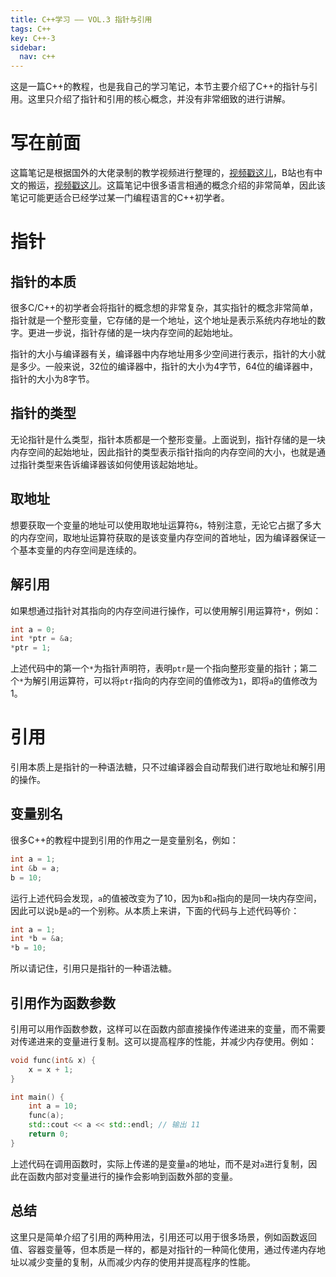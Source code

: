 ```yaml
---
title: C++学习 —— VOL.3 指针与引用
tags: C++
key: C++-3
sidebar:
  nav: c++
---
```


这是一篇C++的教程，也是我自己的学习笔记，本节主要介绍了C++的指针与引用。这里只介绍了指针和引用的核心概念，并没有非常细致的进行讲解。<!--more-->

# 写在前面

这篇笔记是根据国外的大佬录制的教学视频进行整理的，[视频戳这儿](https://www.youtube.com/watch?v=18c3MTX0PK0&list=PLlrATfBNZ98dudnM48yfGUldqGD0S4FFb)，B站也有中文的搬运，[视频戳这儿](https://www.bilibili.com/video/BV1N24y1B7nQ?p=2&vd_source=0307132b97183cff4ff2138cf704f827)。这篇笔记中很多语言相通的概念介绍的非常简单，因此该笔记可能更适合已经学过某一门编程语言的C++初学者。

# 指针

## 指针的本质

很多C/C++的初学者会将指针的概念想的非常复杂，其实指针的概念非常简单，指针就是一个整形变量，它存储的是一个地址，这个地址是表示系统内存地址的数字。更进一步说，指针存储的是一块内存空间的起始地址。

指针的大小与编译器有关，编译器中内存地址用多少空间进行表示，指针的大小就是多少。一般来说，32位的编译器中，指针的大小为4字节，64位的编译器中，指针的大小为8字节。

## 指针的类型

无论指针是什么类型，指针本质都是一个整形变量。上面说到，指针存储的是一块内存空间的起始地址，因此指针的类型表示指针指向的内存空间的大小，也就是通过指针类型来告诉编译器该如何使用该起始地址。

## 取地址

想要获取一个变量的地址可以使用取地址运算符`&`，特别注意，无论它占据了多大的内存空间，取地址运算符获取的是该变量内存空间的首地址，因为编译器保证一个基本变量的内存空间是连续的。

## 解引用

如果想通过指针对其指向的内存空间进行操作，可以使用解引用运算符`*`，例如：

```cpp
int a = 0;
int *ptr = &a;
*ptr = 1;
```

上述代码中的第一个`*`为指针声明符，表明`ptr`是一个指向整形变量的指针；第二个`*`为解引用运算符，可以将`ptr`指向的内存空间的值修改为`1`，即将`a`的值修改为1。

# 引用

引用本质上是指针的一种语法糖，只不过编译器会自动帮我们进行取地址和解引用的操作。

## 变量别名

很多C++的教程中提到引用的作用之一是变量别名，例如：
```cpp
int a = 1;
int &b = a;
b = 10;
```

运行上述代码会发现，`a`的值被改变为了10，因为`b`和`a`指向的是同一块内存空间，因此可以说`b`是`a`的一个别称。从本质上来讲，下面的代码与上述代码等价：
```cpp
int a = 1;
int *b = &a;
*b = 10;
```

所以请记住，引用只是指针的一种语法糖。

## 引用作为函数参数

引用可以用作函数参数，这样可以在函数内部直接操作传递进来的变量，而不需要对传递进来的变量进行复制。这可以提高程序的性能，并减少内存使用。例如：

```cpp
void func(int& x) {
    x = x + 1;
}

int main() {
    int a = 10;
    func(a);
    std::cout << a << std::endl; // 输出 11
    return 0;
}
```

上述代码在调用函数时，实际上传递的是变量`a`的地址，而不是对`a`进行复制，因此在函数内部对变量进行的操作会影响到函数外部的变量。

## 总结

这里只是简单介绍了引用的两种用法，引用还可以用于很多场景，例如函数返回值、容器变量等，但本质是一样的，都是对指针的一种简化使用，通过传递内存地址以减少变量的复制，从而减少内存的使用并提高程序的性能。